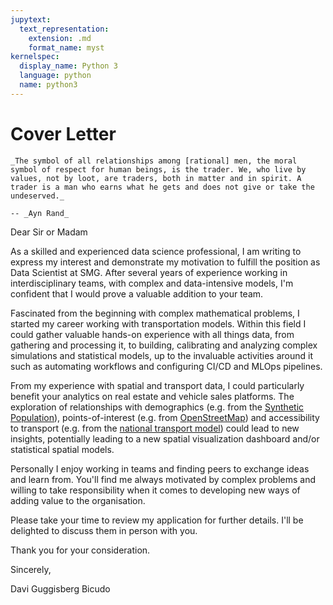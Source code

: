 ```yaml
---
jupytext:
  text_representation:
    extension: .md
    format_name: myst
kernelspec:
  display_name: Python 3
  language: python
  name: python3
---
```


# Cover Letter

```{epigraph}
_The symbol of all relationships among [rational] men, the moral symbol of respect for human beings, is the trader. We, who live by values, not by loot, are traders, both in matter and in spirit. A trader is a man who earns what he gets and does not give or take the undeserved._

-- _Ayn Rand_
```

Dear Sir or Madam

As a skilled and experienced data science professional, I am writing to express my interest
and demonstrate my motivation to fulfill the position as Data Scientist at SMG. 
After several years of experience working in interdisciplinary teams, with complex and data-intensive models, 
I'm confident that I would prove a valuable addition to your team. 

Fascinated from the beginning with complex mathematical problems, I started my career working 
with transportation models. 
Within this field I could gather valuable hands-on experience with all things data,
from gathering and processing it, to building, calibrating and analyzing complex simulations and statistical models,
up to the invaluable activities around it such as automating workflows and configuring CI/CD and MLOps pipelines.

From my experience with spatial and transport data, I could particularly benefit your analytics on real estate and vehicle sales platforms. The exploration of relationships with demographics (e.g. from the [Synthetic Population](https://www.swissubase.ch/en/catalogue/studies/13439/17244/datasets/1314/2143/overview)), points-of-interest (e.g. from [OpenStreetMap](https://www.openstreetmap.org/#map%253D8%252F46.825%252F8.224)) and accessibility to transport (e.g. from the [national transport model](https://zenodo.org/record/5700957)) could lead to new insights, potentially leading to a new spatial visualization dashboard and/or statistical spatial models. 

Personally I enjoy working in teams and finding peers to exchange ideas and learn from. 
You'll find me always motivated by complex problems and willing to take responsibility 
when it comes to developing new ways of adding value to the organisation. 

Please take your time to review my application for further details. 
I'll be delighted to discuss them in person with you.

Thank you for your consideration.

Sincerely,

Davi Guggisberg Bicudo

